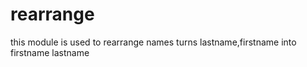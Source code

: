 rearrange
=========

this module is used to rearrange names
turns lastname,firstname into firstname lastname
